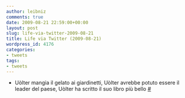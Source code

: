 ```yaml
---
author: leibniz
comments: true
date: 2009-08-21 22:59:00+00:00
layout: post
slug: life-via-twitter-2009-08-21
title: Life via Twitter (2009-08-21)
wordpress_id: 4176
categories:
- tweets
tags:
- tweets
---
```



	
  * Uòlter mangia il gelato ai giardinetti, Uòlter avrebbe potuto essere il leader del paese, Uòlter ha scritto il suo libro più bello [#](http://twitter.com/leibniz/statuses/3445884259)


